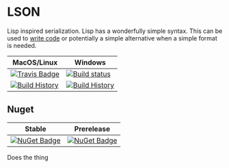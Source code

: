 # LSON

Lisp inspired serialization. Lisp has a wonderfully simple syntax. This can be used to [write code](https://www.amazon.com/Little-LISPer-Third-Daniel-Friedman/dp/0023397632) or potentially a simple alternative when a simple format is needed.

MacOS/Linux | Windows
--- | ---
[![Travis Badge](https://travis-ci.org/fsprojects/LSON.svg?branch=master)](https://travis-ci.org/fsprojects/LSON) | [![Build status](https://ci.appveyor.com/api/projects/status/github/fsprojects/LSON?svg=true)](https://ci.appveyor.com/project/fsprojects/LSON)
[![Build History](https://buildstats.info/travisci/chart/fsprojects/LSON)](https://travis-ci.org/fsprojects/LSON/builds) | [![Build History](https://buildstats.info/appveyor/chart/fsprojects/LSON)](https://ci.appveyor.com/project/fsprojects/LSON)  


## Nuget 

Stable | Prerelease
--- | ---
[![NuGet Badge](https://buildstats.info/nuget/LSON)](https://www.nuget.org/packages/LSON/) | [![NuGet Badge](https://buildstats.info/nuget/LSON?includePreReleases=true)](https://www.nuget.org/packages/LSON/)



Does the thing

